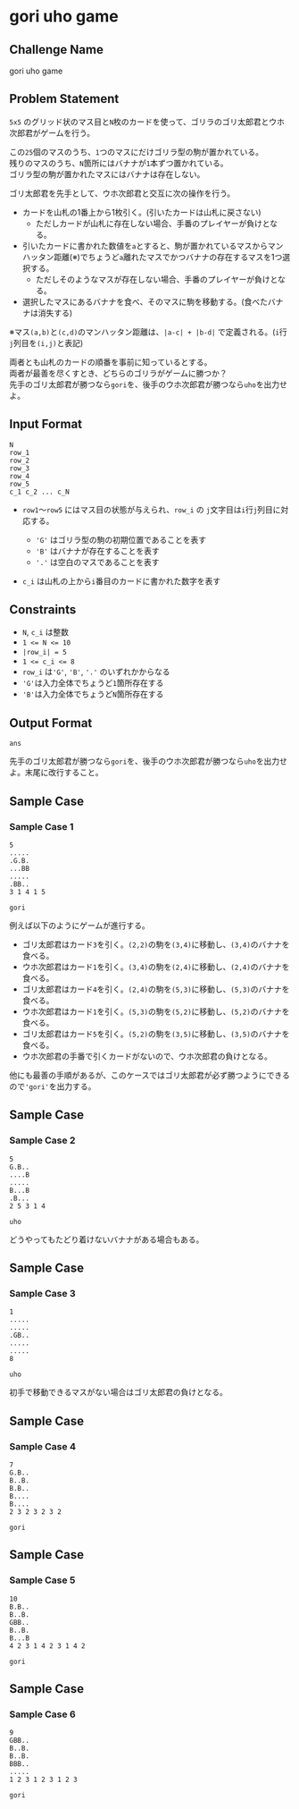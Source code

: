 # gori uho game

## Challenge Name

gori uho game

## Problem Statement

`5x5` のグリッド状のマス目と`N`枚のカードを使って、ゴリラのゴリ太郎君とウホ次郎君がゲームを行う。  

この`25`個のマスのうち、`1`つのマスにだけゴリラ型の駒が置かれている。  
残りのマスのうち、`N`箇所にはバナナが`1`本ずつ置かれている。  
ゴリラ型の駒が置かれたマスにはバナナは存在しない。  

ゴリ太郎君を先手として、ウホ次郎君と交互に次の操作を行う。  
- カードを山札の1番上から1枚引く。(引いたカードは山札に戻さない)  
  - ただしカードが山札に存在しない場合、手番のプレイヤーが負けとなる。  
- 引いたカードに書かれた数値を`a`とすると、駒が置かれているマスからマンハッタン距離(※)でちょうど`a`離れたマスでかつバナナの存在するマスを1つ選択する。  
  - ただしそのようなマスが存在しない場合、手番のプレイヤーが負けとなる。  
- 選択したマスにあるバナナを食べ、そのマスに駒を移動する。(食べたバナナは消失する)  

※マス`(a,b)`と`(c,d)`のマンハッタン距離は、`|a-c| + |b-d|` で定義される。(`i`行`j`列目を`(i,j)`と表記)  

両者とも山札のカードの順番を事前に知っているとする。  
両者が最善を尽くすとき、どちらのゴリラがゲームに勝つか？  
先手のゴリ太郎君が勝つなら`gori`を、後手のウホ次郎君が勝つなら`uho`を出力せよ。  

## Input Format

```
N
row_1
row_2
row_3
row_4
row_5
c_1 c_2 ... c_N
```

- `row1`～`row5` にはマス目の状態が与えられ、`row_i` の `j`文字目は`i`行`j`列目に対応する。
  - `'G'` はゴリラ型の駒の初期位置であることを表す
  - `'B'` はバナナが存在することを表す
  - `'.'` は空白のマスであることを表す

- `c_i` は山札の上から`i`番目のカードに書かれた数字を表す

## Constraints

- `N`, `c_i` は整数
- `1 <= N <= 10`
- `|row_i| = 5`
- `1 <= c_i <= 8`
- `row_i` は`'G'`, `'B'`, `'.'` のいずれかからなる
- `'G'`は入力全体でちょうど`1`箇所存在する
- `'B'`は入力全体でちょうど`N`箇所存在する

## Output Format

```
ans
```
先手のゴリ太郎君が勝つなら`gori`を、後手のウホ次郎君が勝つなら`uho`を出力せよ。末尾に改行すること。  

## Sample Case

### Sample Case 1

```
5
.....
.G.B.
...BB
.....
.BB..
3 1 4 1 5
```

```
gori
```

例えば以下のようにゲームが進行する。  
- ゴリ太郎君はカード`3`を引く。`(2,2)`の駒を`(3,4)`に移動し、`(3,4)`のバナナを食べる。
- ウホ次郎君はカード`1`を引く。`(3,4)`の駒を`(2,4)`に移動し、`(2,4)`のバナナを食べる。
- ゴリ太郎君はカード`4`を引く。`(2,4)`の駒を`(5,3)`に移動し、`(5,3)`のバナナを食べる。
- ウホ次郎君はカード`1`を引く。`(5,3)`の駒を`(5,2)`に移動し、`(5,2)`のバナナを食べる。
- ゴリ太郎君はカード`5`を引く。`(5,2)`の駒を`(3,5)`に移動し、`(3,5)`のバナナを食べる。
- ウホ次郎君の手番で引くカードがないので、ウホ次郎君の負けとなる。

他にも最善の手順があるが、このケースではゴリ太郎君が必ず勝つようにできるので`'gori'`を出力する。  

## Sample Case

### Sample Case 2

```
5
G.B..
....B
.....
B...B
.B...
2 5 3 1 4
```

```
uho
```

どうやってもたどり着けないバナナがある場合もある。  

## Sample Case

### Sample Case 3

```
1
.....
.....
.GB..
.....
.....
8
```

```
uho
```

初手で移動できるマスがない場合はゴリ太郎君の負けとなる。  


## Sample Case

### Sample Case 4

```
7
G.B..
B..B.
B.B..
B....
B....
2 3 2 3 2 3 2
```

```
gori
```

## Sample Case

### Sample Case 5

```
10
B.B..
B..B.
GBB..
B..B.
B...B
4 2 3 1 4 2 3 1 4 2
```

```
gori
```

## Sample Case

### Sample Case 6

```
9
GBB..
B..B.
B..B.
BBB..
.....
1 2 3 1 2 3 1 2 3
```

```
gori
```
